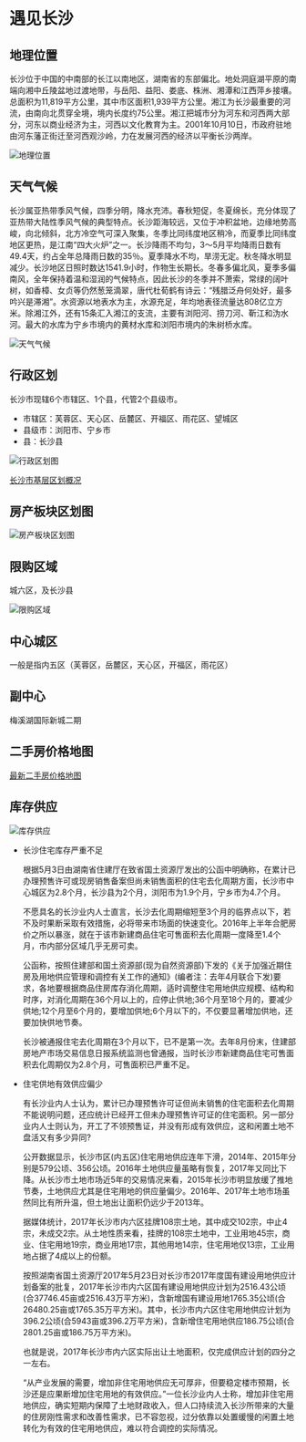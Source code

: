 # 遇见长沙

## 地理位置
长沙位于中国的中南部的长江以南地区，湖南省的东部偏北。地处洞庭湖平原的南端向湘中丘陵盆地过渡地带，与岳阳、益阳、娄底、株洲、湘潭和江西萍乡接壤。总面积为11,819平方公里，其中市区面积1,939平方公里。湘江为长沙最重要的河流，由南向北贯穿全境，境内长度约75公里。湘江把城市分为河东和河西两大部分，河东以商业经济为主，河西以文化教育为主。2001年10月10日，市政府驻地由河东藩正街迁至河西观沙岭，力在发展河西的经济以平衡长沙两岸。

![地理位置](./images/position.png)


## 天气气候
长沙属亚热带季风气候，四季分明，降水充沛。春秋短促，冬夏绵长，充分体现了亚热带大陆性季风气候的典型特点。长沙距海较远，又位于冲积盆地，边缘地势高峻，向北倾斜，北方冷空气可深入聚集，冬季比同纬度地区稍冷，而夏季比同纬度地区更热，是江南“四大火炉”之一。长沙降雨不均匀，3～5月平均降雨日数有49.4天，约占全年总降雨日数的35％。夏季降水不均，旱涝无定。秋冬降水明显减少。长沙地区日照时数达1541.9小时，作物生长期长。冬春多偏北风，夏季多偏南风，全年保持着温和湿润的气候特点，因此长沙的冬季并不萧索，常绿的阔叶树，如香樟、女贞等仍然葱笼滴翠，唐代杜荀鹤有诗云：“残腊泛舟何处好，最多吟兴是滞湘”。水资源以地表水为主，水源充足，年均地表径流量达808亿立方米。除湘江外，还有15条汇入湘江的支流，主要有浏阳河、捞刀河、靳江和沩水河。最大的水库为宁乡市境内的黄材水库和浏阳市境内的朱树桥水库。

![天气气候](./images/readme-tianqiqihou.jpg)


## 行政区划
长沙市现辖6个市辖区、1个县，代管2个县级市。
- 市辖区：芙蓉区、天心区、岳麓区、开福区、雨花区、望城区
- 县级市：浏阳市、宁乡市
- 县：长沙县

![行政区划图](./images/readme-xingzhengquhua.jpg)

[长沙市基层区划概况](./长沙市基层区划概况.md)


## 房产板块区划图

![房产板块区划图](./images/readme-fangchanbankuai.jpg)


## 限购区域
城六区，及长沙县

![限购区域](./images/readme-xiangouquyu.jpg)


## 中心城区
一般是指内五区（芙蓉区，岳麓区，天心区，开福区，雨花区）


## 副中心
梅溪湖国际新城二期


## 二手房价格地图

[最新二手房价格地图]()


## 库存供应

![库存供应](./images/readme-kucungongyinghan.jpeg)

- 长沙住宅库存严重不足

    根据5月3日由湖南省住建厅在致省国土资源厅发出的公函中明确称，在累计已办理预售许可或现房销售备案但尚未销售面积的住宅去化周期方面，长沙市中心城区为2.8个月，长沙县为2个月，浏阳市为1.9个月，宁乡市为4.7个月。
    
    不愿具名的长沙业内人士直言，长沙去化周期缩短至3个月的临界点以下，若不及时果断采取有效措施，必将带来市场面的快速变化。2016年上半年合肥房价之所以暴涨，就在于该市新建商品住宅可售面积去化周期一度降至1.4个月，市内部分区域几乎无房可卖。
    
    公函称，按照住建部和国土资源部(现为自然资源部)下发的《关于加强近期住房及用地供应管理和调控有关工作的通知》(编者注：去年4月联合下发)要求，各地要根据商品住房库存消化周期，适时调整住宅用地供应规模、结构和时序，对消化周期在36个月以上的，应停止供地;36个月至18个月的，要减少供地;12个月至6个月的，要增加供地;6个月以下的，不仅要显著增加供地，还要加快供地节奏。
    
    长沙被通报住宅去化周期在3个月以下，已不是第一次。去年8月份末，住建部房地产市场交易信息日报系统监测也曾通报，当时长沙市新建商品住宅可售面积去化周期仅为2.8个月，可售面积已严重不足。


- 住宅供地有效供应偏少
    
    有长沙业内人士认为，累计已办理预售许可证但尚未销售的住宅面积去化周期不能说明问题，还应统计已经开工但未办理预售许可证的住宅面积。另一部分业内人士则认为，开工了不领预售证，并没有形成有效供应，这和闲置土地不盘活又有多少异同?
    
    公开数据显示，长沙市区(内五区)住宅用地供应连年下滑，2014年、2015年分别是579公顷、356公顷。2016年土地供应量虽略有恢复，2017年又同比下降。从长沙市土地市场近5年的交易情况来看，2015年长沙市明显放缓了推地节奏，土地供应尤其是住宅用地的供应量偏少。2016年、2017年土地市场虽然同比有所升温，但土地出让面积仍远少于2013年。
    
    据媒体统计，2017年长沙市内六区挂牌108宗土地，其中成交102宗，中止4宗，未成交2宗。从土地性质来看，挂牌的108宗土地中，工业用地45宗，商业、住宅用地19宗，商业用地17宗，其他用地14宗，住宅用地仅13宗，工业用地占据了4成以上的份额。
    
    按照湖南省国土资源厅2017年5月23日对长沙市2017年度国有建设用地供应计划备案的批复，2017年长沙市内六区国有建设用地供应计划为2516.43公顷(合37746.45亩或2516.43万平方米)，含新增国有建设用地1765.35公顷(合26480.25亩或1765.35万平方米)。其中，长沙市内六区住宅用地供应计划为396.2公顷(合5943亩或396.2万平方米)，含新增住宅用地供应186.75公顷(合2801.25亩或186.75万平方米)。
    
    也就是说，2017年长沙市内六区实际出让土地面积，仅完成供应计划的四分之一左右。
    
    “从产业发展的需要，增加非住宅用地供应无可厚非，但要稳定楼市预期，长沙还是应果断增加住宅用地的有效供应。”一位长沙业内人士称，增加非住宅用地供应，确实短期内保障了土地财政收入，但人口持续流入长沙所带来的大量的住房刚性需求和改善性需求，已不容忽视，过分依靠以处置缓慢的闲置土地转化为有效的住宅用地供应，难以符合调控的实际情况。